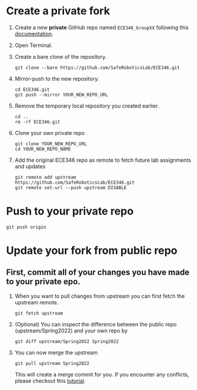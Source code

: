 # Create a private fork

1. Create a new **private** GitHub repo named ```ECE346_GroupXX``` following this [documentation](https://docs.github.com/en/repositories/creating-and-managing-repositories/creating-a-new-repository).

2. Open Terminal.

3. Create a bare clone of the repository.
    ```
    git clone --bare https://github.com/SafeRoboticsLab/ECE346.git
    ```

4. Mirror-push to the new repository.
    ```
    cd ECE346.git
    git push --mirror YOUR_NEW_REPO_URL
    ```

5. Remove the temporary local repository you created earlier.
    ```
    cd ..
    rm -rf ECE346.git
    ```

6. Clone your own private repo
    ```
    git clone YOUR_NEW_REPO_URL
    cd YOUR_NEW_REPO_NAME
    ```

5. Add the original ECE346 repo as remote to fetch future lab assignments and updates

    ```
    git remote add upstream https://github.com/SafeRoboticsLab/ECE346.git
    git remote set-url --push upstream DISABLE
    ```
# Push to your private repo
    git push origin
    
# Update your fork from public repo
## First, commit all of your changes you have made to your private epo.

1. When you want to pull changes from upstream you can first fetch the upstream remote.
    ```
    git fetch upstream
    ```
2. (Optional) You can inspect the difference between the public repo (upstream/Spring2022) and your own repo by 
    ```
    git diff upstream/Spring2022 Spring2022
    ```
3. You can now merge the upstream 
    ```
    git pull upstream Spring2022 
    ```
    This will create a merge commit for you. If you encounter any conflicts, please checkout this [tutorial](https://www.atlassian.com/git/tutorials/using-branches/merge-conflicts).



